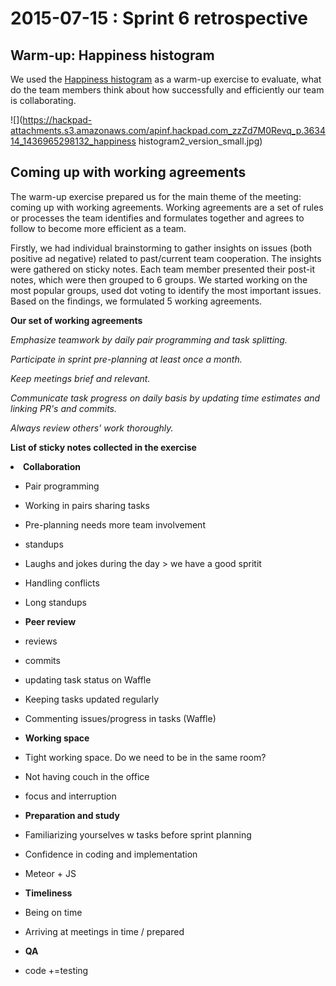 # 2015-07-15 : Sprint 6 retrospective

## Warm-up: Happiness histogram

We used the [Happiness histogram](http://nomad8.com/chart-your-happiness/) as a warm-up exercise to evaluate, what do the team members think about how successfully and efficiently our team is collaborating.

![](https://hackpad-attachments.s3.amazonaws.com/apinf.hackpad.com_zzZd7M0Revq_p.363414_1436965298132_happiness histogram2_version_small.jpg)

## Coming up with working agreements

The warm-up exercise prepared us for the main theme of the meeting: coming up with working agreements. Working agreements are a set of rules or processes the team identifies and formulates together and agrees to follow to become more efficient as a team.

Firstly, we had individual brainstorming to gather insights on issues (both positive ad negative) related to past/current team cooperation. The insights were gathered on sticky notes. Each team member presented their post-it notes, which were then grouped to 6 groups. We started working on the most popular groups, used dot voting to identify the most important issues. Based on the findings, we formulated 5 working agreements.

**Our set of working agreements**

_Emphasize teamwork by daily pair programming and task splitting._

_Participate in sprint pre-planning at least once a month._

_Keep meetings brief and relevant._

_Communicate task progress on daily basis by updating time estimates and linking PR's and commits._

_Always review others' work thoroughly._

**List of sticky notes collected in the exercise**
<undefined><li>**Collaboration**</li></undefined>

*   Pair programming
*   Working in pairs sharing tasks
*   Pre-planning needs more team involvement
*   standups
*   Laughs and jokes during the day > we have a good spritit
*   Handling conflicts
*   Long standups
<undefined><li>**Peer review**</li></undefined>

*   reviews
*   commits
*   updating task status on Waffle
*   Keeping tasks updated regularly
*   Commenting issues/progress in  tasks (Waffle)
<undefined><li>**Working space**</li></undefined>

*   Tight working space. Do we need to be in the same room?
*   Not having couch in the office
*   focus and interruption
<undefined><li>**Preparation and study**</li></undefined>

*   Familiarizing yourselves w tasks before sprint planning
*   Confidence in coding and implementation
*   Meteor + JS
<undefined><li>**Timeliness**</li></undefined>

*   Being on time
*   Arriving at meetings in time / prepared
<undefined><li>**QA**</li></undefined>

*   code +=testing